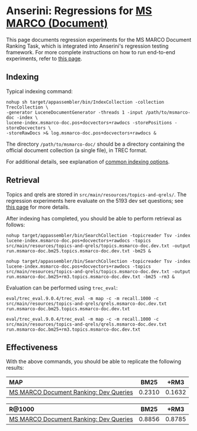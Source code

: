 # Anserini: Regressions for [MS MARCO (Document)](https://github.com/microsoft/TREC-2019-Deep-Learning)

This page documents regression experiments for the MS MARCO Document Ranking Task, which is integrated into Anserini's regression testing framework.
For more complete instructions on how to run end-to-end experiments, refer to [this page](experiments-msmarco-doc.md).

## Indexing

Typical indexing command:

```
nohup sh target/appassembler/bin/IndexCollection -collection TrecCollection \
-generator LuceneDocumentGenerator -threads 1 -input /path/to/msmarco-doc -index \
lucene-index.msmarco-doc.pos+docvectors+rawdocs -storePositions -storeDocvectors \
-storeRawDocs >& log.msmarco-doc.pos+docvectors+rawdocs &
```

The directory `/path/to/msmarco-doc/` should be a directory containing the official document collection (a single file), in TREC format.

For additional details, see explanation of [common indexing options](common-indexing-options.md).

## Retrieval

Topics and qrels are stored in `src/main/resources/topics-and-qrels/`.
The regression experiments here evaluate on the 5193 dev set questions; see [this page](experiments-msmarco-doc.md) for more details.

After indexing has completed, you should be able to perform retrieval as follows:

```
nohup target/appassembler/bin/SearchCollection -topicreader Tsv -index lucene-index.msmarco-doc.pos+docvectors+rawdocs -topics src/main/resources/topics-and-qrels/topics.msmarco-doc.dev.txt -output run.msmarco-doc.bm25.topics.msmarco-doc.dev.txt -bm25 &

nohup target/appassembler/bin/SearchCollection -topicreader Tsv -index lucene-index.msmarco-doc.pos+docvectors+rawdocs -topics src/main/resources/topics-and-qrels/topics.msmarco-doc.dev.txt -output run.msmarco-doc.bm25+rm3.topics.msmarco-doc.dev.txt -bm25 -rm3 &

```

Evaluation can be performed using `trec_eval`:

```
eval/trec_eval.9.0.4/trec_eval -m map -c -m recall.1000 -c src/main/resources/topics-and-qrels/qrels.msmarco-doc.dev.txt run.msmarco-doc.bm25.topics.msmarco-doc.dev.txt

eval/trec_eval.9.0.4/trec_eval -m map -c -m recall.1000 -c src/main/resources/topics-and-qrels/qrels.msmarco-doc.dev.txt run.msmarco-doc.bm25+rm3.topics.msmarco-doc.dev.txt

```

## Effectiveness

With the above commands, you should be able to replicate the following results:

MAP                                     | BM25      | +RM3      |
:---------------------------------------|-----------|-----------|
[MS MARCO Document Ranking: Dev Queries](https://github.com/microsoft/TREC-2019-Deep-Learning)| 0.2310    | 0.1632    |


R@1000                                  | BM25      | +RM3      |
:---------------------------------------|-----------|-----------|
[MS MARCO Document Ranking: Dev Queries](https://github.com/microsoft/TREC-2019-Deep-Learning)| 0.8856    | 0.8785    |


